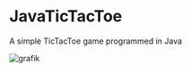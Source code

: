 # JavaTicTacToe
A simple TicTacToe game programmed in Java

![grafik](https://user-images.githubusercontent.com/55946399/225390707-f113922e-97e2-4e53-aef8-eedcaa2eae97.png)
